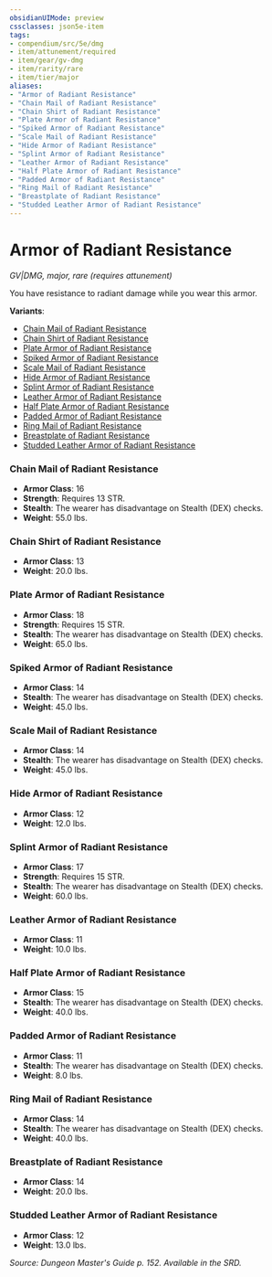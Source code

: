 ```yaml
---
obsidianUIMode: preview
cssclasses: json5e-item
tags:
- compendium/src/5e/dmg
- item/attunement/required
- item/gear/gv-dmg
- item/rarity/rare
- item/tier/major
aliases: 
- "Armor of Radiant Resistance"
- "Chain Mail of Radiant Resistance"
- "Chain Shirt of Radiant Resistance"
- "Plate Armor of Radiant Resistance"
- "Spiked Armor of Radiant Resistance"
- "Scale Mail of Radiant Resistance"
- "Hide Armor of Radiant Resistance"
- "Splint Armor of Radiant Resistance"
- "Leather Armor of Radiant Resistance"
- "Half Plate Armor of Radiant Resistance"
- "Padded Armor of Radiant Resistance"
- "Ring Mail of Radiant Resistance"
- "Breastplate of Radiant Resistance"
- "Studded Leather Armor of Radiant Resistance"
---
```

# Armor of Radiant Resistance
*GV|DMG, major, rare (requires attunement)*  


You have resistance to radiant damage while you wear this armor.

**Variants**:
- [Chain Mail of Radiant Resistance](#Chain%20Mail%20of%20Radiant%20Resistance)
- [Chain Shirt of Radiant Resistance](#Chain%20Shirt%20of%20Radiant%20Resistance)
- [Plate Armor of Radiant Resistance](#Plate%20Armor%20of%20Radiant%20Resistance)
- [Spiked Armor of Radiant Resistance](#Spiked%20Armor%20of%20Radiant%20Resistance)
- [Scale Mail of Radiant Resistance](#Scale%20Mail%20of%20Radiant%20Resistance)
- [Hide Armor of Radiant Resistance](#Hide%20Armor%20of%20Radiant%20Resistance)
- [Splint Armor of Radiant Resistance](#Splint%20Armor%20of%20Radiant%20Resistance)
- [Leather Armor of Radiant Resistance](#Leather%20Armor%20of%20Radiant%20Resistance)
- [Half Plate Armor of Radiant Resistance](#Half%20Plate%20Armor%20of%20Radiant%20Resistance)
- [Padded Armor of Radiant Resistance](#Padded%20Armor%20of%20Radiant%20Resistance)
- [Ring Mail of Radiant Resistance](#Ring%20Mail%20of%20Radiant%20Resistance)
- [Breastplate of Radiant Resistance](#Breastplate%20of%20Radiant%20Resistance)
- [Studded Leather Armor of Radiant Resistance](#Studded%20Leather%20Armor%20of%20Radiant%20Resistance)

### Chain Mail of Radiant Resistance

- **Armor Class**: 16
- **Strength**: Requires 13 STR.
- **Stealth**: The wearer has disadvantage on Stealth (DEX) checks.
- **Weight**: 55.0 lbs.

### Chain Shirt of Radiant Resistance

- **Armor Class**: 13
- **Weight**: 20.0 lbs.

### Plate Armor of Radiant Resistance

- **Armor Class**: 18
- **Strength**: Requires 15 STR.
- **Stealth**: The wearer has disadvantage on Stealth (DEX) checks.
- **Weight**: 65.0 lbs.

### Spiked Armor of Radiant Resistance

- **Armor Class**: 14
- **Stealth**: The wearer has disadvantage on Stealth (DEX) checks.
- **Weight**: 45.0 lbs.

### Scale Mail of Radiant Resistance

- **Armor Class**: 14
- **Stealth**: The wearer has disadvantage on Stealth (DEX) checks.
- **Weight**: 45.0 lbs.

### Hide Armor of Radiant Resistance

- **Armor Class**: 12
- **Weight**: 12.0 lbs.

### Splint Armor of Radiant Resistance

- **Armor Class**: 17
- **Strength**: Requires 15 STR.
- **Stealth**: The wearer has disadvantage on Stealth (DEX) checks.
- **Weight**: 60.0 lbs.

### Leather Armor of Radiant Resistance

- **Armor Class**: 11
- **Weight**: 10.0 lbs.

### Half Plate Armor of Radiant Resistance

- **Armor Class**: 15
- **Stealth**: The wearer has disadvantage on Stealth (DEX) checks.
- **Weight**: 40.0 lbs.

### Padded Armor of Radiant Resistance

- **Armor Class**: 11
- **Stealth**: The wearer has disadvantage on Stealth (DEX) checks.
- **Weight**: 8.0 lbs.

### Ring Mail of Radiant Resistance

- **Armor Class**: 14
- **Stealth**: The wearer has disadvantage on Stealth (DEX) checks.
- **Weight**: 40.0 lbs.

### Breastplate of Radiant Resistance

- **Armor Class**: 14
- **Weight**: 20.0 lbs.

### Studded Leather Armor of Radiant Resistance

- **Armor Class**: 12
- **Weight**: 13.0 lbs.


*Source: Dungeon Master's Guide p. 152. Available in the SRD.*